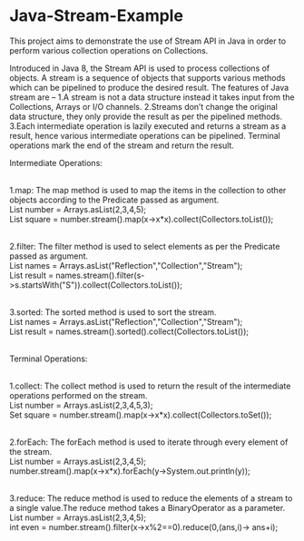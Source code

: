 # Java-Stream-Example

This project aims to demonstrate the use of Stream API in Java in order to perform various collection operations on Collections.

Introduced in Java 8, the Stream API is used to process collections of objects. A stream is a sequence of objects that supports various methods which can be pipelined to produce the desired result.
The features of Java stream are –
1.A stream is not a data structure instead it takes input from the Collections, Arrays or I/O channels.
2.Streams don’t change the original data structure, they only provide the result as per the pipelined methods.
3.Each intermediate operation is lazily executed and returns a stream as a result, hence various intermediate operations can be pipelined. Terminal operations mark the end of the stream and return the result.

Intermediate Operations:<br/><br/>

1.map: The map method is used to map the items in the collection to other objects according to the Predicate passed as argument.<br/>
           List number = Arrays.asList(2,3,4,5);<br/>
           List square = number.stream().map(x->x*x).collect(Collectors.toList());<br/><br/>
           
2.filter: The filter method is used to select elements as per the Predicate passed as argument.<br/>
           List names = Arrays.asList("Reflection","Collection","Stream");<br/>
           List result = names.stream().filter(s->s.startsWith("S")).collect(Collectors.toList());<br/><br/>
           
3.sorted: The sorted method is used to sort the stream.<br/>
          List names = Arrays.asList("Reflection","Collection","Stream");<br/>
          List result = names.stream().sorted().collect(Collectors.toList());<br/><br/>
         
Terminal Operations:<br/><br/>

1.collect: The collect method is used to return the result of the intermediate operations performed on the stream.<br/>
          List number = Arrays.asList(2,3,4,5,3);<br/>
          Set square = number.stream().map(x->x*x).collect(Collectors.toSet());<br/><br/>

2.forEach: The forEach method is used to iterate through every element of the stream.<br/>
          List number = Arrays.asList(2,3,4,5);<br/>
          number.stream().map(x->x*x).forEach(y->System.out.println(y));<br/><br/>

3.reduce: The reduce method is used to reduce the elements of a stream to a single value.The reduce method takes a BinaryOperator as a parameter.<br/>
           List number = Arrays.asList(2,3,4,5);<br/>
           int even = number.stream().filter(x->x%2==0).reduce(0,(ans,i)-> ans+i);<br/><br/>
